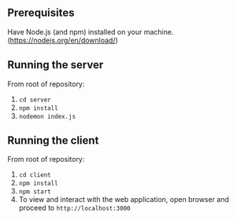 ## Prerequisites

Have Node.js (and npm) installed on your machine. (https://nodejs.org/en/download/)

## Running the server

From root of repository:

1.  `cd server`
2.  `npm install`
3.  `nodemon index.js`

## Running the client

From root of repository:

1.  `cd client`
2.  `npm install`
3.  `npm start`
4.  To view and interact with the web application, open browser and proceed to `http://localhost:3000`
